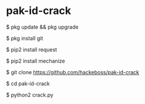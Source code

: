 # pak-id-crack

$ pkg update && pkg upgrade

$ pkg install git 

$ pip2 install request 

$ pip2 install mechanize

$ git clone https://github.com/hackeboss/pak-id-crack

$ cd pak-id-crack

$ python2 crack.py
